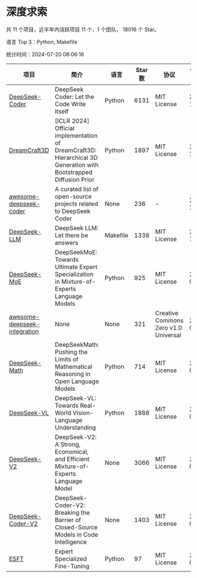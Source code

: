 # 深度求索

共 11 个项目，近半年内活跃项目 11 个，1 个团队， 18016 个 Star。

语言 Top 3：Python, Makefile

统计时间：2024-07-20 08:06:16

| 项目 | 简介 | 语言 | Star 数 | 协议 | 创建时间 | 最后更新时间 |
| --- | --- | --- | --- | --- | --- | --- |
| [DeepSeek-Coder](https://github.com/deepseek-ai/DeepSeek-Coder) | DeepSeek Coder: Let the Code Write Itself | Python | 6131 | MIT License | 2023-10-20 | 2024-07-20 |
| [DreamCraft3D](https://github.com/deepseek-ai/DreamCraft3D) | [ICLR 2024] Official implementation of DreamCraft3D: Hierarchical 3D Generation with Bootstrapped Diffusion Prior | Python | 1897 | MIT License | 2023-10-23 | 2024-07-19 |
| [awesome-deepseek-coder](https://github.com/deepseek-ai/awesome-deepseek-coder) | A curated list of open-source projects related to DeepSeek Coder | None | 236 | - | 2023-11-06 | 2024-07-20 |
| [DeepSeek-LLM](https://github.com/deepseek-ai/DeepSeek-LLM) | DeepSeek LLM: Let there be answers | Makefile | 1338 | MIT License | 2023-11-29 | 2024-07-20 |
| [DeepSeek-MoE](https://github.com/deepseek-ai/DeepSeek-MoE) | DeepSeekMoE: Towards Ultimate Expert Specialization in Mixture-of-Experts Language Models | Python | 925 | MIT License | 2024-01-02 | 2024-07-19 |
| [awesome-deepseek-integration](https://github.com/deepseek-ai/awesome-deepseek-integration) | None | None | 321 | Creative Commons Zero v1.0 Universal | 2024-01-11 | 2024-07-20 |
| [DeepSeek-Math](https://github.com/deepseek-ai/DeepSeek-Math) | DeepSeekMath: Pushing the Limits of Mathematical Reasoning in Open Language Models | Python | 714 | MIT License | 2024-02-05 | 2024-07-19 |
| [DeepSeek-VL](https://github.com/deepseek-ai/DeepSeek-VL) | DeepSeek-VL: Towards Real-World Vision-Language Understanding | Python | 1888 | MIT License | 2024-03-07 | 2024-07-20 |
| [DeepSeek-V2](https://github.com/deepseek-ai/DeepSeek-V2) | DeepSeek-V2: A Strong, Economical, and Efficient Mixture-of-Experts Language Model | None | 3066 | MIT License | 2024-04-22 | 2024-07-20 |
| [DeepSeek-Coder-V2](https://github.com/deepseek-ai/DeepSeek-Coder-V2) | DeepSeek-Coder-V2: Breaking the Barrier of Closed-Source Models in Code Intelligence | None | 1403 | MIT License | 2024-06-14 | 2024-07-20 |
| [ESFT](https://github.com/deepseek-ai/ESFT) | Expert Specialized Fine-Tuning | Python | 97 | MIT License | 2024-07-04 | 2024-07-19 |
